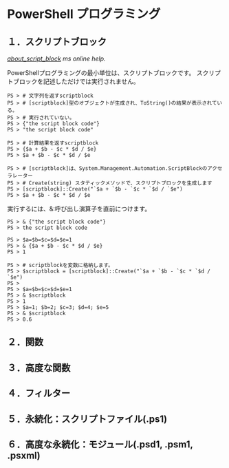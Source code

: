 # PowerShell プログラミング

## １．スクリプトブロック
*[about_script_block](http://echonest.github.com/pyechonest/) ms online help.*

PowerShellプログラミングの最小単位は、スクリプトブロックです。
スクリプトブロックを記述しただけでは実行されません。


    PS > # 文字列を返すscriptblock
    PS > # [scriptblock]型のオブジェクトが生成され、ToString()の結果が表示されている。
    PS > # 実行されていない。
    PS > {"the script block code"}
    PS > "the script block code"
    
    PS > # 計算結果を返すscriptblock
    PS > {$a + $b - $c * $d / $e}
    PS > $a + $b - $c * $d / $e
    
    PS > # [scriptblock]は、System.Management.Automation.ScriptBlockのアクセラレーター
    PS > # Create(string) スタティックメソッドで、スクリプトブロックを生成します
    PS > [scriptblock]::Create("`$a + `$b - `$c * `$d / `$e")
    PS > $a + $b - $c * $d / $e

実行するには、&:呼び出し演算子を直前につけます。

    PS > & {"the script block code"}
    PS > the script block code
    
    PS > $a=$b=$c=$d=$e=1
    PS > & {$a + $b - $c * $d / $e}
    PS > 1
    
    PS > # scriptblockを変数に格納します。
    PS > $scriptblock = [scriptblock]::Create("`$a + `$b - `$c * `$d / `$e")
    PS > 
    PS > $a=$b=$c=$d=$e=1
    PS > & $scriptblock
    PS > 1
    PS > $a=1; $b=2; $c=3; $d=4; $e=5
    PS > & $scriptblock
    PS > 0.6


## ２．関数
## ３．高度な関数
## ４．フィルター
## ５．永続化：スクリプトファイル(.ps1)
## ６．高度な永続化：モジュール(.psd1, .psm1, .psxml)
